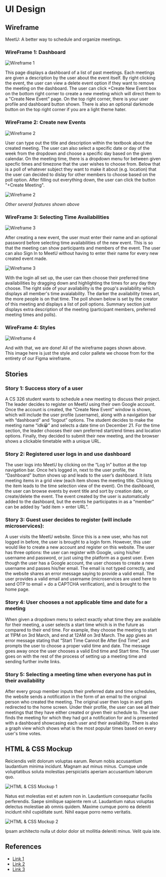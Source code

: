# UI Design

## Wireframe

MeetU: A better way to schedule and organize meetings. 

### **WireFrame 1: Dashboard**

![Wireframe 1](images/dashboard.png)

This page displays a dashboard of a list of past meetings. Each meetings are given a description by the user about the event itself. By right clicking the event, the user can view a delete event option if they want to remove the meeting on the dashboard. The user can click +Create New Event box on the bottom right corner to create a new meeting which will direct them to a "Create New Event" page. On the top right corner, there is your user profile and dashboard button shown. There is also an optional darkmode button on the top right corner if you are a light theme hater.
 

### **WireFrame 2: Create new Events**

![Wireframe 2](images/CreateEvent.png)

User can type out the title and description within the textbook about the created meeting. The user can also select a specific date or day of the week from the dropdown and choose a specific day based on the given calendar. On the meeting time, there is a dropdown menu for between given specfic times and timezone that the user wishes to choose from. Below that is a poll of whatever subject they want to make it about (e.g. location) that the user can decided to dislay for other members to choose based on the poll option. After filling out everything down, the user can click the button "+Create Meeting". 

![Wireframe 2](images/CreateNew.png)

_Other several features shown above_


### **WireFrame 3: Selecting Time Availabilities**

![Wireframe 3](images/LoginNTime.png)

After creating a new event, the user must enter their name and an optional password before selecting time availabilities of the new event. This is so that the meeting can show participants and members of the event. The user can also Sign In to MeetU without having to enter their name for every new created event made.

![Wireframe 3](images/Time.png)

With the login all set up, the user can then choose their preferred time availabilities by dragging down and highlighting the times for any day they choose. The right side of your availability is the group's availability which displays all member's time avaialability. The darker the availability times art, the more people is on that time. The poll shown below is set by the creator of this meeting and displays a list of poll options. Summary section just displays extra description of the meeting (participant members, preferred meeting times and polls).

### **WireFrame 4: Styles**

![Wireframe 4](images/style.png)

And with that, we are done! 
All of the wireframe pages shown above.  
This image here is just the style and color pallete we choose from for the entirety of our Figma wireframe.


## Stories

### Story 1: Success story of a user

A CS 326 student wants to schedule a new meeting to discuss their project. The leader decides to register on MeetU using their own Google account. Once the account is created, the “Create New Event” window is shown, which will include the user profile (username), along with a navigation bar with “dashboard” and “logout” options.  The student decides to make the meeting name “idk😀” and selects a date time on December 21. For the time section, the leader chooses their own preferred start/end times and location options. Finally, they decided to submit their new meeting, and the browser shows a clickable timetable with a unique URL.

### Story 2: Registered user logs in and use dashboard

The user logs into MeetU by clicking on the “Log In” button at the top navigation bar. Once he’s logged in, next to the user profile, the “Dashboard” button shows up and leads to the user’s dashboard. It lists meeting items in a grid view (each item shows the meeting title. Clicking on the item leads to the time selection view of the event). On the dashboard, the user can browse events by event title and sort by creation date, or create/delete the event. The event created by the user is automatically added to the dashboard, but the events he participates in as a “member” can be added by “add item > enter URL”.

### Story 3: Guest user decides to register (will include microservices):

A user visits the MeetU website.  Since this is a new user, who has not logged in before, the user is brought to a login form. However, this user would like to create a new account and register on this website. The user has three options: the user can register with Google, using his/her username and password, or just using the platform as a guest user.  Even though the user has a Google account, the user chooses to create a new username and passes his/her email.  The email is not typed correctly, and the website shares an error message saying to provide a valid email. The user provides a valid email and username (microservices are used here to send OTP to email + do a CAPTCHA verification), and is brought to the home page.

### Story 4: User chooses a not applicable time and date for a meeting

When given a dropdown menu to select exactly what time they are available for their meeting, a user selects a start time which is in the future as compared to their end time. For example, they choose the meeting to start at 11PM on 3rd March, and end at 12AM on 3rd March. The app gives an error message stating that “Start Time Cannot Be After End Time”, and prompts the user to choose a proper valid time and date. The message goes away once the user chooses a valid End time and Start time. The user goes on with the rest of the process of setting up a meeting time and sending further invite links.

### Story 5: Selecting a meeting time when everyone has put in their availability

After every group member inputs their preferred date and time schedules, the website sends a notification in the form of an email to the original person who created the meeting. The original user then logs in and gets redirected to the home screen. Under their profile, the user can see all their meetings that they have either created or given their schedule to. The user finds the meeting for which they had got a notification for and is presented with a dashboard showcasing each user and their availability. There is also a graph view which shows what is the most popular times based on every user's time votes.

## HTML & CSS Mockup

Reiciendis velit dolorum voluptas earum. Rerum nobis accusantium laudantium minima incidunt. Magnam aut minus minus. Cumque unde voluptatibus soluta molestias perspiciatis aperiam accusantium laborum quo.

![HTML & CSS Mockup 1](mockup-1.png)

Natus est molestias est et autem non in. Laudantium consequatur facilis perferendis. Saepe similique sapiente rem ut. Laudantium natus voluptas delectus molestiae ab omnis quidem. Maxime cumque porro ea deleniti incidunt nihil cupiditate sunt. Nihil eaque porro nemo veritatis.

![HTML & CSS Mockup 2](mockup-2.png)

Ipsam architecto nulla ut dolor dolor sit mollitia deleniti minus. Velit quia iste.

## References

- [Link 1](https://example.com)
- [Link 2](https://example.com)
- [Link 3](https://example.com)